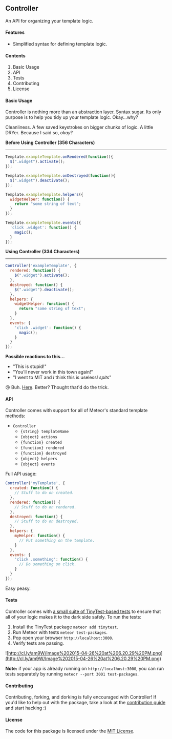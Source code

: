 ## Controller
An API for organizing your template logic.

#### Features
- Simplified syntax for defining template logic.

#### Contents

1. Basic Usage
2. API
3. Tests
4. Contributing
5. License

#### Basic Usage
Controller is nothing more than an abstraction layer. Syntax sugar. Its only purpose is to help you tidy up your template logic. Okay...why?

Cleanliness. A few saved keystrokes on bigger chunks of logic. A little DRYer. Because I said so, _okay_?

**Before Using Controller (356 Characters)**

---
```js
Template.exampleTemplate.onRendered(function(){
  $(".widget").activate();
});

Template.exampleTemplate.onDestroyed(function(){
  $(".widget").deactivate();
});

Template.exampleTemplate.helpers({
  widgetHelper: function() {
    return "some string of text";
  }
});

Template.exampleTemplate.events({
  'click .widget': function() {
    magic();
  }
});
```

**Using Controller (334 Characters)**

---
```js
Controller('exampleTemplate', {
  rendered: function() {
    $(".widget").activate();
  },
  destroyed: function() {
    $(".widget").deactivate();
  },
  helpers: {
    widgetHelper: function() {
      return "some string of text";
    }
  },
  events: {
    'click .widget': function() {
      magic();
    }
  }
});
```

**Possible reactions to this...**

- "This is stupid!"
- "You'll never work in this town again!"
- "I went to MIT and _I_ think this is useless! _spits_"

:cry: Buh. [Here](http://www.snickers.com/Resources/images/nutrition/products/large/1_Snickers.jpg). Better? Thought that'd do the trick.

#### API
Controller comes with support for all of Meteor's standard template methods:

- `Controller`
   - `{string} templateName`
   - `{object} actions`
    - `{function} created`
    - `{function} rendered`
    - `{function} destroyed`
    - `{object} helpers`
    - `{object} events`

Full API usage:

```js
Controller('myTemplate', {
  created: function() {
    // Stuff to do on created.
  },
  rendered: function() {
    // Stuff to do on rendered.
  },
  destroyed: function() {
    // Stuff to do on destroyed.
  },
  helpers: {
    myHelper: function() {
      // Put something on the template.
    }
  },
  events: {
    'click .something': function() {
      // Do something on click.
    }
  }
});
```
Easy peasy.

#### Tests
Controller comes with [a small suite of TinyTest-based tests](https://github.com/themeteorchef/controller/tests) to ensure that all of your logic makes it to the dark side safely. To run the tests:

1. Install the TinyTest package `meteor add tinytest`.
2. Run Meteor with tests `meteor test-packages`.
3. Pop open your browser `http://localhost:3000`.
4. Verify tests are passing.

![http://cl.ly/am9W/Image%202015-04-26%20at%206.20.29%20PM.png](http://cl.ly/am9W/Image%202015-04-26%20at%206.20.29%20PM.png)

**Note:** if your app is already running on `http://localhost:3000`, you can run tests separately by running `meteor --port 3001 test-packages`.

#### Contributing
Contributing, forking, and dorking is fully encouraged with Controller! If you'd like to help out with the package, take a look at the [contribution guide](https://github.com/themeteorchef/controller/wiki/Contribution-Guide) and start hacking :)

#### License
The code for this package is licensed under the [MIT License](http://opensource.org/licenses/MIT).

